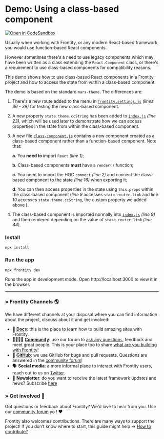 # Demo: Using a class-based component

[![Open in CodeSandbox](https://img.shields.io/badge/Open%20in-CodeSandbox-blue?style=flat-square&logo=codesandbox)](https://githubbox.com/frontity-demos/frontity-examples/tree/master/demo-class-component)

Usually when working with Frontity, or any modern React-based framework, you would use function-based React components.

However sometimes there's a need to use legacy components which may have been written as a class extending the `React.Component` class, or there's a requirement to use class-based components for compatibility reasons.

This demo shows how to use class-based React components in a Frontity project and how to access the state from within a class-based component.

The demo is based on the standard `mars-theme`. The differences are:

1. There's a new route added to the menu in [`frontity.settings.js`](https://github.com/frontity-demos/frontity-examples/blob/master/demo-class-component/frontity.settings.js) *(lines 36 - 39)* for testing the new class-based component.

2. A new property `state.theme.ccString` has been added to [`index.js`](https://github.com/frontity-demos/frontity-examples/blob/master/demo-class-component/packages/mars-theme/src/index.js) *(line 23)*, which will be used later to demonstrate how we can access properties in the state from within the class-based component.

3. A new file [`class-component.js`](https://github.com/frontity-demos/frontity-examples/blob/master/demo-class-component/packages/mars-theme/src/components/class-component.js) contains a new component created as a class-based component rather than a function-based component. Note that:

    **a.** You **need to** import `React` *(line 1)*;

    **b.** Class-based components **must** have a `render()` function;

    **c.** You need to import the HOC `connect` *(line 2)* and connect the class-based component to the state *(line 16)* when exporting it;

    **d.** You can then access properties in the state using `this.props` within the class-based component (*line 9* accesses `state.router.link` and *line 10* accesses `state.theme.ccString`, the custom property we added above ).

4. The class-based component is imported normally into [`index.js`](https://github.com/frontity-demos/frontity-examples/blob/master/demo-class-component/packages/mars-theme/src/components/index.js) *(line 9)* and then rendered depending on the value of `state.router.link` *(line 44)*.

### Install

```
npx install
```

### Run the app

```
npx frontity dev
```

Runs the app in development mode. Open http://localhost:3000 to view it in the browser.

---

### » Frontity Channels 🌎

We have different channels at your disposal where you can find information about the project, discuss about it and get involved:

- 📖 **[Docs](https://docs.frontity.org)**: this is the place to learn how to build amazing sites with Frontity.
- 👨‍👩‍👧‍👦 **[Community](https://community.frontity.org/)**: use our forum to [ask any questions](https://community.frontity.org/c/dev-talk-questions), feedback and meet great people. This is your place too to share [what are you building with Frontity](https://community.frontity.org/c/showcases)!
- 🐞 **[GitHub](https://github.com/frontity/frontity)**: we use GitHub for bugs and pull requests. Questions are answered in the [community forum](https://community.frontity.org/)!
- 🗣 **Social media**: a more informal place to interact with Frontity users, reach out to us on [Twitter](https://twitter.com/frontity).
- 💌 **Newsletter**: do you want to receive the latest framework updates and news? Subscribe [here](https://frontity.org/)

### » Get involved 🤗

Got questions or feedback about Frontity? We'd love to hear from you. Use our [community forum](https://community.frontity.org) yo ! ❤️

Frontity also welcomes contributions. There are many ways to support the project! If you don't know where to start, this guide might help → [How to contribute?](https://docs.frontity.org/contributing/how-to-contribute)
